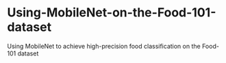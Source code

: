 # Using-MobileNet-on-the-Food-101-dataset
Using MobileNet to achieve high-precision food classification on the Food-101 dataset
